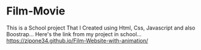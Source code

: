 # Film-Movie
This is a School project That I Created using Html, Css, Javascript and also Boostrap... 
Here's the link from my project in school...
https://zipone34.github.io/Film-Website-with-animation/

